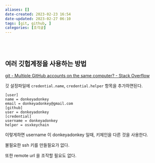 ```yaml
---
aliases: []
date-created: 2023-02-23 16:54
date-updated: 2023-02-27 06:10
tags: [git, github, ]
categories: [조각글]
---
```

<br><br>
## 여러 깃헙계정을 사용하는 방법

[git - Multiple GitHub accounts on the same computer? - Stack Overflow](https://stackoverflow.com/a/62730850)

깃 설정파일에 `credential.name`, `credential.helper` 항목을 추가하면된다. 

```
[user]
name = donkeyadonkey
email = donkeyadonkey@gmail.com
[github]
user = donkeyadonkey
[credential]
username = donkeyadonkey
helper = osxkeychain
```

이렇게하면 username 이 donkeyadonkey 일때, 키체인을 다른 것을 사용한다.

불필요한 ssh 키를 만들필요가 없다.

또한 remote url 을 조작할 필요도 없다. 
